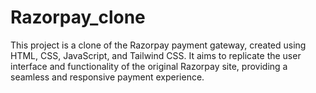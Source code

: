 # Razorpay_clone
This project is a clone of the Razorpay payment gateway, created using HTML, CSS, JavaScript, and Tailwind CSS. It aims to replicate the user interface and functionality of the original Razorpay site, providing a seamless and responsive payment experience.
